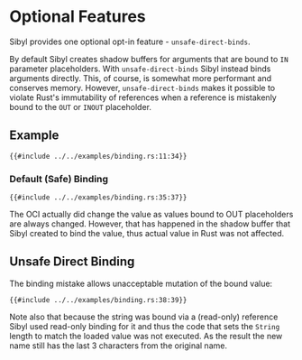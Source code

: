 # Optional Features

Sibyl provides one optional opt-in feature - `unsafe-direct-binds`.

By default Sibyl creates shadow buffers for arguments that are bound to `IN` parameter placeholders. With `unsafe-direct-binds` Sibyl instead binds arguments directly. This, of course, is somewhat more performant and conserves memory. However, `unsafe-direct-binds` makes it possible to violate Rust's immutability of references when a reference is mistakenly bound to the `OUT` or `INOUT` placeholder.

## Example

```rust,noplayground
{{#include ../../examples/binding.rs:11:34}}
```

### Default (Safe) Binding

```rust,noplayground
{{#include ../../examples/binding.rs:35:37}}
```

The OCI actually did change the value as values bound to OUT placeholders are always changed. However, that has happened in the shadow buffer that Sibyl created to bind the value, thus actual value in Rust was not affected.

## Unsafe Direct Binding

The binding mistake allows unacceptable mutation of the bound value:

```rust,noplayground
{{#include ../../examples/binding.rs:38:39}}
```

Note also that because the string was bound via a (read-only) reference Sibyl used read-only binding for it and thus the code that sets the `String` length to match the loaded value was not executed. As the result the new name still has the last 3 characters from the original name.
